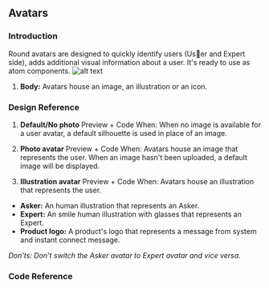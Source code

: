 ## Avatars
### Introduction
Round avatars are designed to quickly identify users (User and Expert side), adds additional visual information about a user. It's ready to use as atom components.
![alt text](https://craft.atlassian.design/uploads/guidelines/product/avatars/avatar-anatomy.png)
1. **Body:** Avatars house an image, an illustration or an icon.

### Design Reference
1. **Default/No photo**
Preview + Code
When: When no image is available for a user avatar, a default silhouette is used in place of an image.

2. **Photo avatar**
Preview + Code
When: Avatars house an image that represents the user. When an image hasn't been uploaded, a default image will be displayed.

3. **Illustration avatar**
Preview + Code
When: Avatars house an illustration that represents the user.
- **Asker:** An human illustration that represents an Asker.
- **Expert:** An smile human illustration with glasses that represents an Expert.
- **Product logo:** A product's logo that represents a message from system and instant connect message.

*Don'ts: Don't switch the Asker avatar to Expert avatar and vice versa.*

### Code Reference
